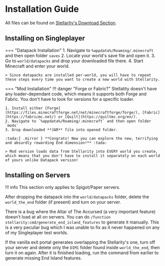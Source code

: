 # Installation Guide

All files can be found on [Stellarity's Download Section](downloads.md).

## Installing on Singleplayer
=== "Datapack Installation"
    1. Navigate to `%appdata%/Roaming/.minecraft` and then open folder `saves`
    2. Locate your world's save file and open it.
    3. Go to `world/datapacks` and drop your downloaded file there.
    4. Start Minecraft and enter your world. 
    
    > Since datapacks are installed per-world, you will have to repeat these steps every time you want to create a new world with Stellarity.

=== "Mod Installation"
    !!! danger "Forge or Fabric?"
            Stellatity doesn't have any loader-dependant code, which means it supports both Forge and Fabric. You don't have to look for versions for a specific loader.

    1. Install either [Forge](https://files.minecraftforge.net/net/minecraftforge/forge/), [Fabric](https://fabricmc.net/) or [Quilt](https://quiltmc.org/en/).
    2. Navigate to `%appdata%/Roaming/.minecraft` and then open folder `mods`
    3. Drop downloaded **JAR** file into opened folder.

    :tada:{ .mirror } **Congrats! Now you can explore the new, terrifying and absurdly rewarding End dimension!** :tada:

    > Mod version loads data from Stellarity into EVERY world you create, which means that you don't have to install it separately on each world of yours unlike Datapack version!

## Installing on Servers
!!! info
    This section only applies to Spigot/Paper servers.

After dropping the datapack into the `world/datapacks` folder, delete the `world_the_end` folder (if present) and turn on your server.

There is a bug where the Altar of The Accursed (a very important feature) doesn't load at all on servers. You can do `/function stellarity:cmd/generate_end_island_features` to generate it manually. This is a very peculiar bug which I was unable to fix as it never happened on any of my Singleplayer test worlds.

If the vanilla exit portal generates overlapping the Stellarity's one, turn off your server and delete only the `DIM1` folder found inside `world_the_end`, then turn it on again. After it is finished loading, run the command from earlier to generate missing End Island features.

